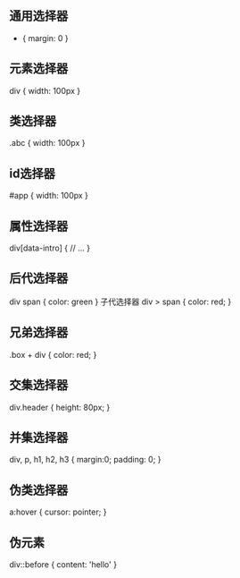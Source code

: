 ## 通用选择器
* {
  margin: 0
}

## 元素选择器
div {
  width: 100px
}

## 类选择器
.abc {
  width: 100px
}

## id选择器
#app {
  width: 100px
}

## 属性选择器
div[data-intro] {
   // ...
}

## 后代选择器
div span {
   color: green 
}
子代选择器
div > span {
   color: red; 
}

## 兄弟选择器
.box + div {
    color: red;
}

## 交集选择器
div.header {
   height: 80px; 
}

## 并集选择器
div, p, h1, h2, h3 {
    margin:0;
    padding: 0;
}

## 伪类选择器
a:hover {
    cursor: pointer;
}

## 伪元素 
div::before {
    content: 'hello'
}